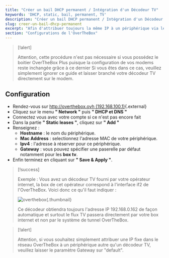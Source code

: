 ```yaml
---
title: "Créer un bail DHCP permanent / Intégration d'un Décodeur TV"
keywords: 'DHCP, static, bail, permanent, TV'
description: "Créer un bail DHCP permanent / Intégration d'un Décodeur TV"
slug: creer-un-bail-dhcp-permanent
excerpt: "Afin d'attribuer toujours la même IP à un périphérique via le service DHCP, vous pouvez créer un bail DHCP permanent. Cette opération est nécessaire pour les décodeurs TV puisque ces derniers ne peuvent pas fonctionner à travers le tunnel OverTheBox."
section: "Configurations de l'OverTheBox"
---
```


> [!alert]
>
> Attention, cette procédure n'est pas nécessaire si vous possédez le boitier OverTheBox Plus puisque la configuration de vos modems reste inchangée grâce à ce dernier
> Si vous êtes dans ce cas, veuillez simplement ignorer ce guide et laisser branché votre décodeur TV directement sur le modem.
> 


## Configuration
- Rendez-vous sur [http://overthebox.ovh (192.168.100.1)](http://overthebox.ovh){.external}
- Cliquez sur le menu **" Network "** puis **" DHCP et DNS "**
- Connectez vous avec votre compte si ce n'est pas encore fait
- Dans la partie **" Static leases "**, cliquez sur **" Add "**
- Renseignez :
    - **Hostname** : le nom du périphérique.
    - **Mac Address** : selectionnez l'adresse MAC de votre périphérique.
    - **Ipv4** : l'adresse à réserver pour ce périphérique.
    - **Gateway** : vous pouvez spécifier une paserelle par défaut notamment pour les **box tv**.
- Enfin terminez en cliquant sur **" Save & Apply "**.



> [!success]
>
> Exemple : Vous avez un décodeur TV fourni par votre opérateur internet, la box de cet opérateur correspond à l'interface if2 de l'OverTheBox.
> Voici donc ce qu'il faut indiquer :
> 
> ![overthebox](images/4404.png){.thumbnail}
> 
> Ce décodeur obtiendra toujours l'adresse IP 192.168.0.162 de façon automatique et surtout le flux TV passera directement par votre box internet et non par le système de tunnel OverTheBox.
> 



> [!alert]
>
> Attention, si vous souhaitez simplement attribuer une IP fixe dans le réseau OverTheBox à un périphérique autre qu'un décodeur TV, veuillez laisser le paramètre Gateway sur "default".
> 
